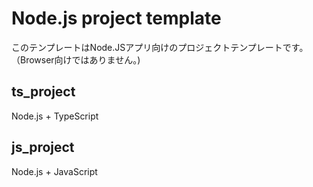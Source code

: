 # Node.js project template

このテンプレートはNode.JSアプリ向けのプロジェクトテンプレートです。（Browser向けではありません。)

## ts_project

Node.js + TypeScript

## js_project

Node.js + JavaScript
